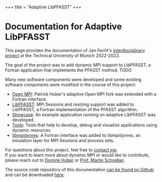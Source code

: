 +++
title = "Adaptive LibPFASST"
+++
# Documentation for Adaptive LibPFASST

This page provides the documentation of Jan Fecht's [interdisciplinary project](https://web.archive.org/web/20230520140608/https://www.cit.tum.de/en/cit/studies/degree-programs/master-informatics/interdisciplinary-project/) at the Technical University of Munich 2022-2023.

The goal of the project was to add dynamic MPI support to *LibPFASST*, a Fortran application that implements the PFASST method.
TODO

Many new software components were developed and some existing software components were modified in the course of this project:

 - [Open MPI](@/open-mpi/_index.md): Patrick Huber's adaptive Open MPI fork was extended with a Fortran interface.
 - [LibPFASST](@/libpfasst/_index.md): MPI Sessions and resizing support was added to LibPFASST, a Fortran implementation of the PFASST algorithm.
 - [Showcase](@/showcase/_index.md): An example application running on adaptive LibPFASST was developed.
 - [Tools](@/tools/_index.md): Tools that help to develop, debug and visualize applications using dynamic resources
 - [libmpidynres](@/libmpidynres/_index.md): A Fortran interface was added to libmpidynres, an emulation layer for MPI Sessions and process sets.

For questions about this project, feel free to [contact me](https://fecht.cc).<br/>
If you want to learn more about dynamic MPI or would like to contribute, please reach out to [Domink Huber](https://www.ce.cit.tum.de/caps/mitarbeiter/dominik-huber/) or [Prof. Martin Schreiber](https://www.martin-schreiber.info/).

The source code repository of this documentation [can be found on Github](https://github.com/boi4/libpfasst-doc) and can be downloaded [here](http://example.com).<!-- TODO -->

